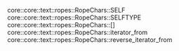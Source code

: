 core::core::text::ropes::RopeChars::SELF
core::core::text::ropes::RopeChars::SELFTYPE
core::core::text::ropes::RopeChars::[]
core::core::text::ropes::RopeChars::iterator_from
core::core::text::ropes::RopeChars::reverse_iterator_from